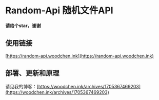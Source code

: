 # Random-Api 随机文件API

**请给个star，谢谢**

## 使用链接

[https://random-api.woodchen.ink](https://random-api.woodchen.ink)

## 部署、更新和原理

请见我的博客：[https://woodchen.ink/archives/1705367469203](https://woodchen.ink/archives/1705367469203)
                
